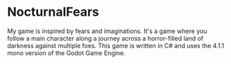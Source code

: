# NocturnalFears
 My game is inspired by fears and imaginations. It's a game where you follow a main character along a journey across a horror-filled land of darkness against multiple foes. This game is written in C# and uses the 4.1.1 mono version of the Godot Game Engine.
